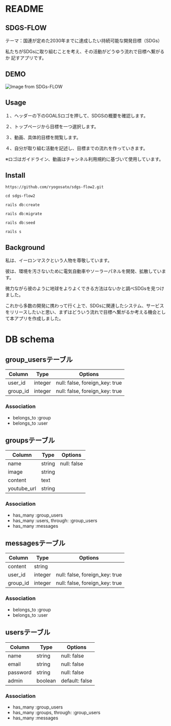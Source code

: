 # README

## SDGS-FLOW
テーマ：国連が定めた2030年までに達成したい持続可能な開発目標（SDGs）  
  
私たちがSDGsに取り組むことを考え、その活動がどうゆう流れで目標へ繋がるか
記すアプリです。
  
## DEMO
![Image from SDGs-FLOW](https://i.gyazo.com/6329a5c25e1ec21d65b196fe355636b2.jpg)

## Usage
１、ヘッダーの下のGOALSロゴを押して、SDGSの概要を確認します。  

２、トップページから目標を一つ選択します。  

３、動画、具体的目標を閲覧します。  

４、自分が取り組む活動を記述し、目標までの流れを作っていきます。  


※ロゴはガイドライン、動画はチャンネル利用規約に基づいて使用しています。


## Install
```
https://github.com/ryogosato/sdgs-flow2.git

cd sdgs-flow2

rails db:create

rails db:migrate

rails db:seed

rails s
```

## Background
私は、イーロンマスクという人物を尊敬しています。  

彼は、環境を汚さないために電気自動車やソーラーパネルを開発、拡散しています。  

微力ながら彼のように地球をよりよくできる方法はないかと調べSDGsを見つけ  ました。  

これから多数の開発に携わって行く上で、SDGsに関連したシステム、サービス  をリリースしたいと思い、まずはどういう流れで目標へ繋がるか考える機会とし
て本アプリを作成しました。  



# DB schema

## group_usersテーブル
|Column|Type|Options|
|------|----|-------|
|user_id|integer|null: false, foreign_key: true|
|group_id|integer|null: false, foreign_key: true|
### Association
- belongs_to :group
- belongs_to :user

## groupsテーブル
|Column|Type|Options|
|------|----|-------|
|name|string|null: false|
|image|string||
|content|text||
|youtube_url|string||
### Association
- has_many :group_users
- has_many :users, through: :group_users
- has_many :messages

## messagesテーブル
|Column|Type|Options|
|------|----|-------|
|content|string||
|user_id|integer|null: false, foreign_key: true|
|group_id|integer|null: false, foreign_key: true|
### Association
- belongs_to :group
- belongs_to :user

## usersテーブル
|Column|Type|Options|
|------|----|-------|
|name|string|null: false|
|email|string|null: false|
|password|string|null: false|
|admin|boolean|default: false|
### Association
- has_many :group_users
- has_many :groups, through: :group_users
- has_many :messages
